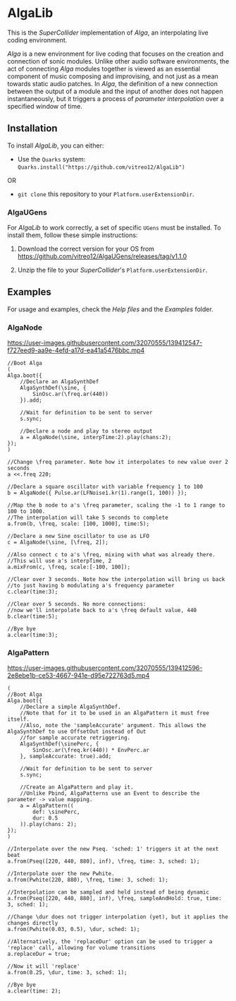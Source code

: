 AlgaLib 
=======

This is the *SuperCollider* implementation of *Alga*, an interpolating live coding environment.

*Alga* is a new environment for live coding that focuses on the creation and connection of sonic
modules. Unlike other audio software environments, the act of connecting *Alga* modules together is
viewed as an essential component of music composing and improvising, and not just as a mean towards
static audio patches. In *Alga*, the definition of a new connection between the output of a module
and the input of another does not happen instantaneously, but it triggers a process of *parameter
interpolation* over a specified window of time.

## Installation

To install *AlgaLib*, you can either:

- Use the `Quarks` system: `Quarks.install("https://github.com/vitreo12/AlgaLib")`

OR

- `git clone` this repository to your `Platform.userExtensionDir`.

### AlgaUGens

For *AlgaLib* to work correctly, a set of specific `UGens` must be installed. To install them, 
follow these simple instructions:

1. Download the correct version for your OS from 
https://github.com/vitreo12/AlgaUGens/releases/tag/v1.1.0

2. Unzip the file to your *SuperCollider*'s `Platform.userExtensionDir`. 

## Examples

For usage and examples, check the *Help files* and the *Examples* folder. 

### AlgaNode

https://user-images.githubusercontent.com/32070555/139412547-f727eed9-aa9e-4efd-a17d-ea41a5476bbc.mp4

```SuperCollider
//Boot Alga
(
Alga.boot({
    //Declare an AlgaSynthDef
    AlgaSynthDef(\sine, {
        SinOsc.ar(\freq.ar(440))
    }).add;

    //Wait for definition to be sent to server
    s.sync;

    //Declare a node and play to stereo output
    a = AlgaNode(\sine, interpTime:2).play(chans:2);
});
)

//Change \freq parameter. Note how it interpolates to new value over 2 seconds
a <<.freq 220;

//Declare a square oscillator with variable frequency 1 to 100
b = AlgaNode({ Pulse.ar(LFNoise1.kr(1).range(1, 100)) });

//Map the b node to a's \freq parameter, scaling the -1 to 1 range to 100 to 1000.
//The interpolation will take 5 seconds to complete
a.from(b, \freq, scale: [100, 1000], time:5);

//Declare a new Sine oscillator to use as LFO
c = AlgaNode(\sine, [\freq, 2]);

//Also connect c to a's \freq, mixing with what was already there.
//This will use a's interpTime, 2
a.mixFrom(c, \freq, scale:[-100, 100]);

//Clear over 3 seconds. Note how the interpolation will bring us back
//to just having b modulating a's frequency parameter
c.clear(time:3);

//Clear over 5 seconds. No more connections:
//now we'll interpolate back to a's \freq default value, 440
b.clear(time:5);

//Bye bye
a.clear(time:3);
```

### AlgaPattern

https://user-images.githubusercontent.com/32070555/139412596-2e8ebe1b-ce53-4667-941e-d95e722763d5.mp4

```SuperCollider
(
//Boot Alga
Alga.boot({
    //Declare a simple AlgaSynthDef.
    //Note that for it to be used in an AlgaPattern it must free itself.
    //Also, note the 'sampleAccurate' argument. This allows the AlgaSynthDef to use OffsetOut instead of Out
    //for sample accurate retriggering.
    AlgaSynthDef(\sinePerc, {
        SinOsc.ar(\freq.kr(440)) * EnvPerc.ar
    }, sampleAccurate: true).add;

    //Wait for definition to be sent to server
    s.sync;

    //Create an AlgaPattern and play it.
    //Unlike Pbind, AlgaPatterns use an Event to describe the parameter -> value mapping.
    a = AlgaPattern((
        def: \sinePerc,
        dur: 0.5
    )).play(chans: 2);
});
)

//Interpolate over the new Pseq. 'sched: 1' triggers it at the next beat
a.from(Pseq([220, 440, 880], inf), \freq, time: 3, sched: 1);

//Interpolate over the new Pwhite.
a.from(Pwhite(220, 880), \freq, time: 3, sched: 1);

//Interpolation can be sampled and held instead of being dynamic
a.from(Pseq([220, 440, 880], inf), \freq, sampleAndHold: true, time: 3, sched: 1);

//Change \dur does not trigger interpolation (yet), but it applies the changes directly
a.from(Pwhite(0.03, 0.5), \dur, sched: 1);

//Alternatively, the 'replaceDur' option can be used to trigger a 'replace' call, allowing for volume transitions
a.replaceDur = true;

//Now it will 'replace'
a.from(0.25, \dur, time: 3, sched: 1);

//Bye bye
a.clear(time: 2);
```

